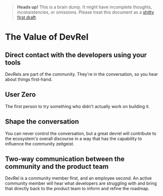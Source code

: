 > **Heads up!** This is a brain dump. It might have incomplete thoughts, inconsistencies, or omissions. Please treat this document as a [shitty first draft](https://www.goodreads.com/quotes/288933-almost-all-good-writing-begins-with-terrible-first-efforts-you).

# The Value of DevRel

## Direct contact with the developers using your tools

DevRels are part of the community. They're in the conversation, so you hear about things first-hand.

## User Zero

The first person to try something who didn't actually work on building it.

## Shape the conversation

You can never control the conversation, but a great devrel will contribute  to the ecosystem's overall discourse in a way that has the capability to influence the community zeitgeist.

## Two-way communication between the community and the product team

DevRel is a community member first, and an employee second. An active community member will hear what developers are struggling with and bring that directly back to the product team to inform and refine the roadmap.
